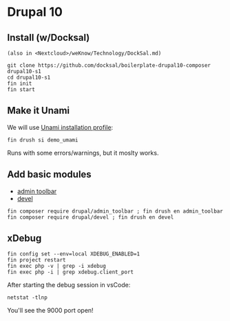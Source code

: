 # Drupal 10

## Install (w/Docksal)
	(also in <Nextcloud>/weKnow/Technology/DockSal.md)

```
git clone https://github.com/docksal/boilerplate-drupal10-composer drupal10-s1
cd drupal10-s1
fin init
fin start
```

## Make it Unami

We will use [Unami installation profile](https://www.drupal.org/docs/getting-started/umami-drupal-demonstration-installation-profile):

```
fin drush si demo_umami
```

Runs with some errors/warnings, but it moslty works.

## Add basic modules

- [admin toolbar](https://www.drupal.org/project/admin_toolbar)
- [devel](https://www.drupal.org/project/devel)

```
fin composer require drupal/admin_toolbar ; fin drush en admin_toolbar
fin composer require drupal/devel ; fin drush en devel
```

## xDebug

```
fin config set --env=local XDEBUG_ENABLED=1
fin project restart
fin exec php -v | grep -i xdebug
fin exec php -i | grep xdebug.client_port
```

After starting the debug session in vsCode:

```
netstat -tlnp
```

You'll see the 9000 port open!
